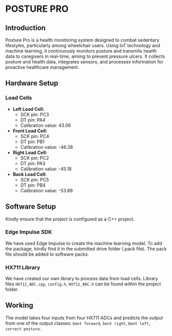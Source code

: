 # POSTURE PRO

## Introduction

Posture Pro is a health monitoring system designed to combat sedentary lifestyles, particularly among wheelchair users. Using IoT technology and machine learning, it continuously monitors posture and transmits health data to caregivers in real-time, aiming to prevent pressure ulcers. It collects posture and health data, integrates sensors, and processes information for proactive healthcare management.

## Hardware Setup

### Load Cells

- **Left Load Cell:** 
  - SCK pin: PC3 
  - DT pin: PA4 
  - Calibration value: 43.06
- **Front Load Cell:** 
  - SCK pin: PC4 
  - DT pin: PB1 
  - Calibration value: -46.38
- **Right Load Cell:** 
  - SCK pin: PC2 
  - DT pin: PA3 
  - Calibration value: -45.18
- **Back Load Cell:** 
  - SCK pin: PC5 
  - DT pin: PB4 
  - Calibration value: -53.89

## Software Setup

Kindly ensure that the project is configured as a C++ project.

### Edge Impulse SDK

We have used Edge Impulse to create the machine learning model. To add the package, kindly find it in the submitted drive folder (.pack file). The pack file should be added to software packs.

### HX711 Library

We have created our own library to process data from load cells. Library files `HX711_ADC.cpp`, `config.h`, `HX711_ADC.h` can be found within the project folder.

## Working

The model takes four inputs from four HX711 ADCs and predicts the output from one of the output classes: `bent forward`, `bent right`, `bent left`, `correct posture`.
